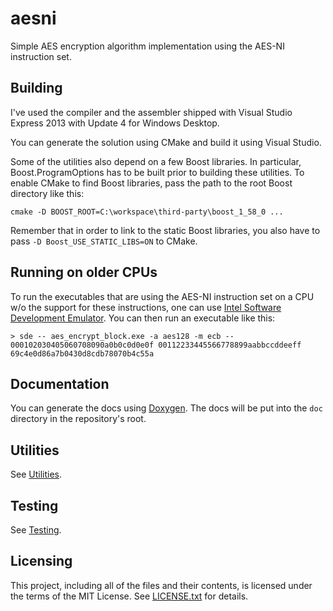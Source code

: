 # aesni

Simple AES encryption algorithm implementation using the AES-NI instruction
set.

## Building

I've used the compiler and the assembler shipped with Visual Studio Express
2013 with Update 4 for Windows Desktop.

You can generate the solution using CMake and build it using Visual Studio.

Some of the utilities also depend on a few Boost libraries.
In particular, Boost.ProgramOptions has to be built prior to building these
utilities.
To enable CMake to find Boost libraries, pass the path to the root Boost
directory like this:

    cmake -D BOOST_ROOT=C:\workspace\third-party\boost_1_58_0 ...

Remember that in order to link to the static Boost libraries, you also have to
pass `-D Boost_USE_STATIC_LIBS=ON` to CMake.

## Running on older CPUs

To run the executables that are using the AES-NI instruction set on a CPU w/o
the support for these instructions, one can use
[Intel Software Development Emulator](https://software.intel.com/en-us/articles/intel-software-development-emulator).
You can then run an executable like this:

    > sde -- aes_encrypt_block.exe -a aes128 -m ecb -- 000102030405060708090a0b0c0d0e0f 00112233445566778899aabbccddeeff
    69c4e0d86a7b0430d8cdb78070b4c55a

## Documentation

You can generate the docs using
[Doxygen](http://www.stack.nl/~dimitri/doxygen/).
The docs will be put into the `doc` directory in the repository's root.

## Utilities

See [Utilities](utils#utilities).

## Testing

See [Testing](test#testing).

## Licensing

This project, including all of the files and their contents, is licensed under
the terms of the MIT License.
See [LICENSE.txt](LICENSE.txt) for details.
